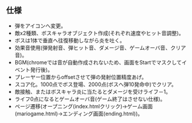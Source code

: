 ## 仕様
* 弾をアイコンへ変更。
* 敵x2種類、ボスキャラオブジェクト作成(それぞれ速度やヒット音調整)。
* ボスは1体で垂直へ往復移動しながら炎を吐く。
* 効果音使用(弾発射音、弾ヒット音、ダメージ音、ゲームオーバ音、クリア音)。
* BGM(chromeでは音が自動作成されないため、画面をStartでマスクしてイベント発行後)。
* プレーヤー位置からoffsetさせて弾の発射位置精度あげ。
* スコア化。1000点でボス登場、2000点(ボスへ弾10発命中)でクリア。
* 敵接触、またはボスキャラ炎に当たるとダメージを受けライフ－1。
* ライフ0点になるとゲームオーバ音(ゲーム終了はさせない仕様)。
* ページ遷移(オープニング(index.htmlクリック)→ゲーム画面(mariogame.html)→エンディング画面(ending.html))。